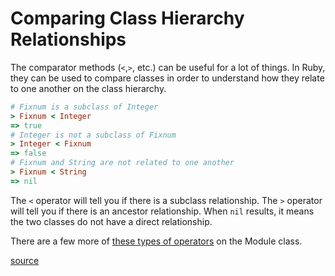 # Comparing Class Hierarchy Relationships

The comparator methods (`<`,`>`, etc.) can be useful for a lot of things. In
Ruby, they can be used to compare classes in order to understand how they
relate to one another on the class hierarchy.

```ruby
# Fixnum is a subclass of Integer
> Fixnum < Integer
=> true
# Integer is not a subclass of Fixnum
> Integer < Fixnum
=> false
# Fixnum and String are not related to one another
> Fixnum < String
=> nil
```

The `<` operator will tell you if there is a subclass relationship. The `>`
operator will tell you if there is an ancestor relationship. When `nil`
results, it means the two classes do not have a direct relationship.

There are a few more of [these types of
operators](http://ruby-doc.org/core-2.2.2/Module.html#method-i-3C) on the
Module class.

[source](http://kerrizor.com/blog/2015/05/14/serendipity-and-ruby-objects/)
